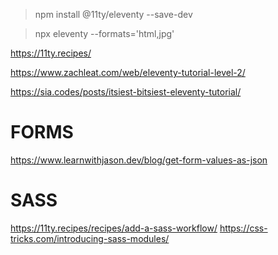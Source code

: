 > npm install @11ty/eleventy --save-dev

> npx eleventy --formats='html,jpg'

https://11ty.recipes/

https://www.zachleat.com/web/eleventy-tutorial-level-2/

https://sia.codes/posts/itsiest-bitsiest-eleventy-tutorial/

# FORMS

https://www.learnwithjason.dev/blog/get-form-values-as-json

# SASS

https://11ty.recipes/recipes/add-a-sass-workflow/
https://css-tricks.com/introducing-sass-modules/
